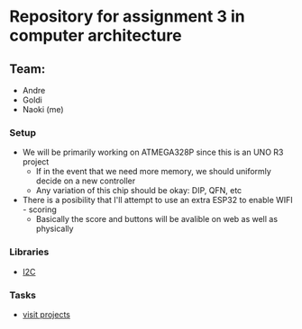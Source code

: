 # Repository for assignment 3 in computer architecture
## Team:
 - Andre
 - Goldi
 - Naoki (me)
### Setup
 - We will be primarily working on ATMEGA328P since this is an UNO R3 project
   - If in the event that we need more memory, we should uniformly decide on a new controller
   - Any variation of this chip should be okay: DIP, QFN, etc
 - There is a posibility that I'll attempt to use an extra ESP32 to enable WIFI - scoring
   - Basically the score and buttons will be avalible on web as well as physically
   
### Libraries
 - [I2C](https://github.com/johnrickman/LiquidCrystal_I2C/)
### Tasks
  - [visit projects](https://github.com/Naoki95957/PingPong351/projects)

